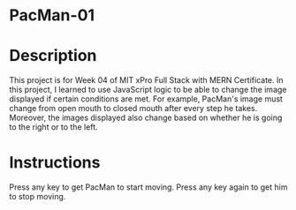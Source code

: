 # PacMan-01
# Description
This project is for Week 04 of MIT xPro Full Stack with MERN Certificate.
In this project, I learned to use JavaScript logic to be able to change the image displayed if certain conditions are met. 
For example, PacMan's image must change from open mouth to closed mouth after every step he takes. Moreover, the images displayed also change based on whether he is going to the right or to the left. 
# Instructions
Press any key to get PacMan to start moving. Press any key again to get him to stop moving. 
